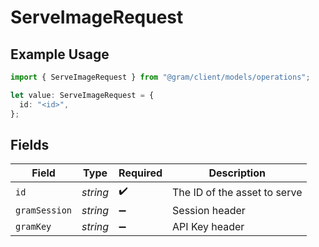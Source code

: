 # ServeImageRequest

## Example Usage

```typescript
import { ServeImageRequest } from "@gram/client/models/operations";

let value: ServeImageRequest = {
  id: "<id>",
};
```

## Fields

| Field                        | Type                         | Required                     | Description                  |
| ---------------------------- | ---------------------------- | ---------------------------- | ---------------------------- |
| `id`                         | *string*                     | :heavy_check_mark:           | The ID of the asset to serve |
| `gramSession`                | *string*                     | :heavy_minus_sign:           | Session header               |
| `gramKey`                    | *string*                     | :heavy_minus_sign:           | API Key header               |